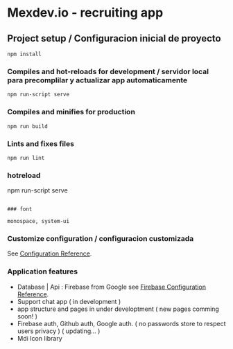 # Mexdev.io - recruiting app

## Project setup / Configuracion inicial de proyecto
```
npm install
```

### Compiles and hot-reloads for development / servidor local para precomplilar y actualizar app automaticamente
```
npm run-script serve
```

### Compiles and minifies for production
```
npm run build
```

### Lints and fixes files
```
npm run lint
```
### hotreload

npm run-script serve
```

### font

monospace, system-ui
```

### Customize configuration  / configuracion customizada
See [Configuration Reference](https://cli.vuejs.org/config/).

### Application features
- Database | Api : Firebase from Google
see [Firebase Configuration Reference](https://firebase.google.com/docs/web/setup?authuser=0#config-object).
- Support chat app ( in development )
- app structure and pages in under developtment ( new pages comming soon! )
- Firebase auth, Github auth, Google auth. ( no passwords store to respect users privacy ) ( updating... )
- Mdi Icon library
